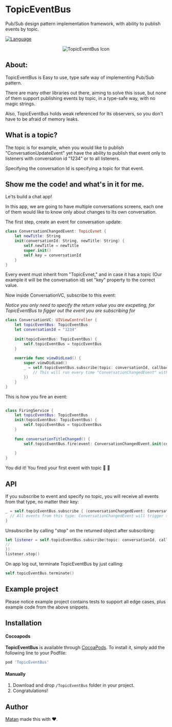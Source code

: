 # TopicEventBus
Pub/Sub design pattern implementation framework, with ability to publish events by topic.

[![Language](https://img.shields.io/badge/language-swift-orange.svg?style=flat)](https://developer.apple.com/swift)

<p align = "center"><img src="https://image.ibb.co/ixFt0e/logo_transparent.png" alt="TopicEventBus Icon"/></p>

## About:

TopicEventBus is Easy to use, type safe way of implementing Pub/Sub pattern.

There are many other libraries out there, aiming to solve this issue, but none of them support publishing events by topic, in a type-safe way, with no magic strings.

Also, TopicEventBus holds weak referenced for Its observers, so you don't have to be afraid of memory leaks.

## What is a topic?

The topic is for example, when you would like to publish "ConversationUpdateEvent" yet have the ability to publish that event only to listeners with conversation id "1234" or to all listeners.

Specifying the conversation Id is specifying a topic for that event.

## Show me the code! and what's in it for me.

Le'ts build a chat app!

In this app, we are going to have multiple conversations screens, each one of them would like to know only about changes to Its own conversation.

The first step, create an event for conversation update:

```Swift
class ConversationChangedEvent: TopicEvnet {
    let newTitle: String
    init(conversationId: String, newTitle: String) {
        self.newTitle = newTitle
        super.init()
        self.key = conversationId
    }
}
```

Every event must inherit from "TopicEvnet," and in case it has a topic (Our example it will be the conversation id) set "key" property to the correct value.

Now inside ConversationVC, subscribe to this event:

*Notice you only need to specify the return value you are excpeting, for TopicEventBus to figger out the event you are subscribing for*

```Swift
class ConversationVC: UIViewController {
    let topicEventBus: TopicEventBus
    let conversationId = "1234"
    
    init(topicEventBus: TopicEventBus) {
        self.topicEventBus = topicEventBus
    }
   
    override func viewDidLoad() {
        super.viewDidLoad()
        _ = self.topicEventBus.subscribe(topic: conversationId, callback: { (conversationChangedEvent: ConversationChangedEvent) in
            // This will run every time "ConversationChangedEvent" with id 1234 will be fired.
        })
    }
}
```

This is how you fire an event:

```Swift

class FiringService {
    let topicEventBus: TopicEventBus
    init(topicEventBus: TopicEventBus) {
        self.topicEventBus = topicEventBus
    }
    
    func conversationTitleChanged() {
        self.topicEventBus.fire(event: ConversationChangedEvent.init(conversationId: "1234",
                                                                                            newTitle: "First update"))
    }
}
```

You did it! You fired your first event with topic  🤗 🎉

## API 

If you subscribe to event and specify no topic, you will receive all events from that type, no matter their key:

```Swift
_ = self.topicEventBus.subscribe { (conversationChangedEvent: ConversationChangedEvent) in
  // All events from this type: ConversationChangedEvent will trigger this block
}
```

Unsubscribe by calling "stop" on the returned object after subscribing:

```Swift
let listener = self.topicEventBus.subscribe(topic: conversationId, callback: { (conversationChangedEvent: ConversationChangedEvent) in
//
})
listener.stop()        
```

On app log out, terminate TopicEventBus by just calling:

```Swift
self.topicEventBus.terminate()
```


## Example project

Please notice example project contains tests to support all edge cases, plus example code from the above snippets.

## Installation

#### Cocoapods
**TopicEventBus** is available through [CocoaPods](http://cocoapods.org). To install
it, simply add the following line to your Podfile:

```ruby
pod 'TopicEventBus'
```

#### Manually
1. Download and drop ```/TopicEventBus``` folder in your project.  
2. Congratulations!  

## Author

[Matan](https://github.com/mcmatan) made this with ❤️.
